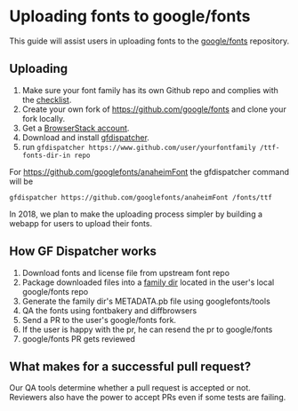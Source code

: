 # Uploading fonts to google/fonts

This guide will assist users in uploading fonts to the [google/fonts](https://github.com/google/fonts) repository.


## Uploading

1. Make sure your font family has its own Github repo and complies with the [checklist](https://github.com/googlefonts/gf-docs/blob/master/ProjectChecklist.md).
2. Create your own fork of https://github.com/google/fonts and clone your fork locally.
3. Get a [BrowserStack account](https://www.browserstack.com).
4. Download and install [gfdispatcher]().
5. run `gfdispatcher https://www.github.com/user/yourfontfamily /ttf-fonts-dir-in repo`

For https://github.com/googlefonts/anaheimFont the gfdispatcher command will be

```
gfdispatcher https://github.com/googlefonts/anaheimFont /fonts/ttf
```


In 2018, we plan to make the uploading process simpler by building a webapp for users to upload their fonts.


## How GF Dispatcher works

1. Download fonts and license file from upstream font repo
2. Package downloaded files into a [family dir]() located in the user's local google/fonts repo
3. Generate the family dir's METADATA.pb file using googlefonts/tools
4. QA the fonts using fontbakery and diffbrowsers
5. Send a PR to the user's google/fonts fork.
6. If the user is happy with the pr, he can resend the pr to google/fonts
7. google/fonts PR gets reviewed


## What makes for a successful pull request?

Our QA tools determine whether a pull request is accepted or not. Reviewers also have the power to accept PRs even if some tests are failing.